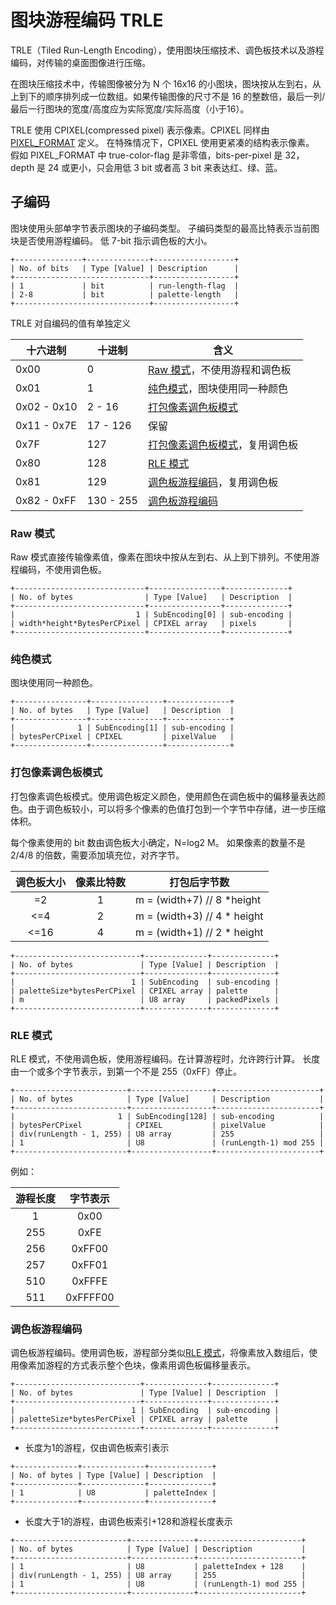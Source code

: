 # 图块游程编码 TRLE

TRLE（Tiled Run-Length Encoding），使用图块压缩技术、调色板技术以及游程编码，对传输的桌面图像进行压缩。

在图块压缩技术中，传输图像被分为 N 个 16x16  的小图块，图块按从左到右，从上到下的顺序排列成一位数组。如果传输图像的尺寸不是 16 的整数倍，最后一列/最后一行图块的宽度/高度应为实际宽度/实际高度（小于16）。

TRLE 使用 CPIXEL(compressed pixel) 表示像素。CPIXEL 同样由 [PIXEL_FORMAT](/display/pixel-format.md) 定义。
在特殊情况下，CPIXEL 使用更紧凑的结构表示像素。
假如 PIXEL_FORMAT 中 true-color-flag 是非零值，bits-per-pixel 是 32，depth 是 24 或更小，只会用低 3 bit 或者高 3 bit 来表达红、绿、蓝。

## 子编码

图块使用头部单字节表示图块的子编码类型。
子编码类型的最高比特表示当前图块是否使用游程编码。
低 7-bit 指示调色板的大小。

```
+---------------+--------------+------------------+
| No. of bits   | Type [Value] | Description      |
+------------------------------+------------------+
| 1             | bit          | run-length-flag  |
| 2-8           | bit          | palette-length   |
+------------------------------+------------------+
```

TRLE 对自编码的值有单独定义

 十六进制 | 十进制 | 含义 |
 --- | --- | --- |
 0x00 | 0 | [Raw 模式](#raw-模式)，不使用游程和调色板 |
 0x01 | 1 | [纯色模式](#纯色模式)，图块使用同一种颜色 |
 0x02 - 0x10 | 2 - 16 | [打包像素调色板模式](#打包像素调色板模式) |
 0x11 - 0x7E | 17 - 126 | 保留 |
 0x7F | 127 | [打包像素调色板模式](#打包像素调色板模式)，复用调色板 |
 0x80 | 128 | [RLE 模式](#rle-模式) |
 0x81 | 129 | [调色板游程编码](#调色板游程编码)，复用调色板 |
 0x82 - 0xFF | 130 - 255 | [调色板游程编码](#调色板游程编码) |



### Raw 模式

Raw 模式直接传输像素值，像素在图块中按从左到右、从上到下排列。不使用游程编码，不使用调色板。

```
+-----------------------------+----------------+--------------+
| No. of bytes                | Type [Value]   | Description  |
+-----------------------------+----------------+--------------+
|                           1 | SubEncoding[0] | sub-encoding |
| width*height*BytesPerCPixel | CPIXEL array   | pixels       |
+-----------------------------+----------------+--------------+
```

### 纯色模式

图块使用同一种颜色。

```
+----------------+----------------+--------------+
| No. of bytes   | Type [Value]   | Description  |
+----------------+----------------+--------------+
|              1 | SubEncoding[1] | sub-encoding |
| bytesPerCPixel | CPIXEL         | pixelValue   |
+----------------+----------------+--------------+
```

### 打包像素调色板模式

打包像素调色板模式。使用调色板定义颜色，使用颜色在调色板中的偏移量表达颜色。由于调色板较小，可以将多个像素的色值打包到一个字节中存储，进一步压缩体积。

每个像素使用的 bit 数由调色板大小确定，N=log2 M。
如果像素的数量不是 2/4/8 的倍数，需要添加填充位，对齐字节。

|调色板大小|像素比特数|打包后字节数|
|:---:|:---:|---|
|=2|1|m = (width+7) // 8 *height|
|<=4|2|m = (width+3) // 4 * height|
|<=16|4|m = (width+1) // 2 * height|

```
+----------------------------+--------------+--------------+
| No. of bytes               | Type [Value] | Description  |
+----------------------------+--------------+--------------+
|                          1 | SubEncoding  | sub-encoding |
| paletteSize*bytesPerCPixel | CPIXEL array | palette      |
| m                          | U8 array     | packedPixels |
+----------------------------+--------------+--------------+
```

### RLE 模式

RLE 模式，不使用调色板，使用游程编码。在计算游程时，允许跨行计算。
长度由一个或多个字节表示，到第一个不是 255（0xFF）停止。

```
+-------------------------+------------------+-----------------------+
| No. of bytes            | Type [Value]     | Description           |
+-------------------------+------------------+-----------------------+
|                       1 | SubEncoding[128] | sub-encoding          |
| bytesPerCPixel          | CPIXEL           | pixelValue            |
| div(runLength - 1, 255) | U8 array         | 255                   |
| 1                       | U8               | (runLength-1) mod 255 |
+-------------------------+------------------+-----------------------+
```

例如：

|游程长度|字节表示|
|:---:|:---:|
|1|0x00|
|255|0xFE|
|256| 0xFF00|
|257|0xFF01|
|510|0xFFFE|
|511|0xFFFF00|


### 调色板游程编码

调色板游程编码。使用调色板，游程部分类似[RLE 模式](#rle-模式)，将像素放入数组后，使用像素加游程的方式表示整个色块，像素用调色板偏移量表示。

```
+----------------------------+--------------+--------------+
| No. of bytes               | Type [Value] | Description  |
+----------------------------+--------------+--------------+
|                          1 | SubEncoding  | sub-encoding |
| paletteSize*bytesPerCPixel | CPIXEL array | palette      |
+----------------------------+--------------+--------------+
```


- 长度为1的游程，仅由调色板索引表示

```
+--------------+--------------+--------------+
| No. of bytes | Type [Value] | Description  |
+--------------+--------------+--------------+
| 1            | U8           | paletteIndex |
+--------------+--------------+--------------+
```

- 长度大于1的游程，由调色板索引+128和游程长度表示

```
+-------------------------+--------------+-----------------------+
| No. of bytes            | Type [Value] | Description           |
+-------------------------+--------------+-----------------------+
| 1                       | U8           | paletteIndex + 128    |
| div(runLength - 1, 255) | U8 array     | 255                   |
| 1                       | U8           | (runLength-1) mod 255 |
+-------------------------+--------------+-----------------------+
```